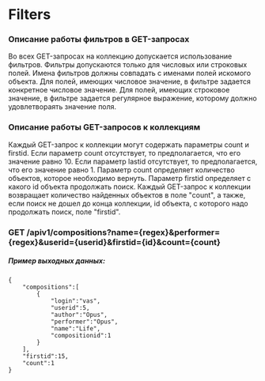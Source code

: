 # Filters

### Описание работы фильтров в GET-запросах

Во всех GET-запросах на коллекцию допускается использование фильтров. 
Фильтры допускаются только для числовых или строковых полей.
Имена фильтров должны совпадать с именами полей искомого объекта.
Для полей, имеющих числовое значение, в фильтре задается конкретное числовое значение.
Для полей, имеющих строковое значение, в фильтре задается регулярное выражение, которому должно удовлетвораять значение поля.

### Описание работы GET-запросов к коллекциям

Каждый GET-запрос к коллекции могут содержать параметры count и firstid.
Если параметр count отсутствует, то предполагается, что его значение равно 10.
Если параметр lastid отсутствует, то предполагается, что его значение равно 1.
Параметр count определяет количество объектов, которое необходимо вернуть.
Параметр firstid определяет с какого id объекта продолжать поиск.
Каждый GET-запрос к коллекции возвращает количество найденных объектов в поле "count", 
а также, если поиск не дошел до конца коллекции, id объекта, с которого надо продолжать поиск,  поле "firstid".

### GET /apiv1/compositions?name={regex}&performer={regex}&userid={userid}&firstid={id}&count={count}

##### Пример выходных данных:
    {
        "compositions":[
            {
                "login":"vas",
                "userid":5,
                "author":"Opus",
                "performer":"Opus",
                "name":"Life",
                "compositionid":1
            }
        ],
        "firstid":15,
        "count":1
    }

